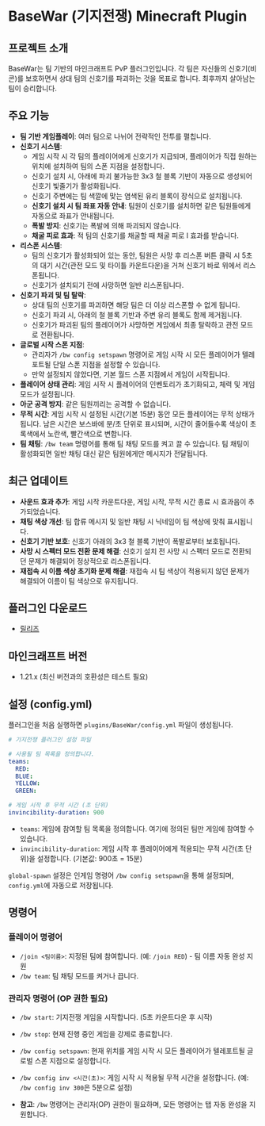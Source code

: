 # BaseWar (기지전쟁) Minecraft Plugin

## 프로젝트 소개
BaseWar는 팀 기반의 마인크래프트 PvP 플러그인입니다. 각 팀은 자신들의 신호기(비콘)를 보호하면서 상대 팀의 신호기를 파괴하는 것을 목표로 합니다. 최후까지 살아남는 팀이 승리합니다.

## 주요 기능
*   **팀 기반 게임플레이**: 여러 팀으로 나뉘어 전략적인 전투를 펼칩니다.
*   **신호기 시스템**:
    *   게임 시작 시 각 팀의 플레이어에게 신호기가 지급되며, 플레이어가 직접 원하는 위치에 설치하여 팀의 스폰 지점을 설정합니다.
    *   신호기 설치 시, 아래에 파괴 불가능한 3x3 철 블록 기반이 자동으로 생성되어 신호기 빛줄기가 활성화됩니다.
    *   신호기 주변에는 팀 색깔에 맞는 염색된 유리 블록이 장식으로 설치됩니다.
    *   **신호기 설치 시 팀 좌표 자동 안내**: 팀원이 신호기를 설치하면 같은 팀원들에게 자동으로 좌표가 안내됩니다.
    *   **폭발 방지**: 신호기는 폭발에 의해 파괴되지 않습니다.
    *   **채굴 피로 효과**: 적 팀의 신호기를 채굴할 때 채굴 피로 I 효과를 받습니다.
*   **리스폰 시스템**:
    *   팀의 신호기가 활성화되어 있는 동안, 팀원은 사망 후 리스폰 버튼 클릭 시 5초의 대기 시간(관전 모드 및 타이틀 카운트다운)을 거쳐 신호기 바로 위에서 리스폰됩니다.
    *   신호기가 설치되기 전에 사망하면 일반 리스폰됩니다.
*   **신호기 파괴 및 팀 탈락**:
    *   상대 팀의 신호기를 파괴하면 해당 팀은 더 이상 리스폰할 수 없게 됩니다.
    *   신호기 파괴 시, 아래의 철 블록 기반과 주변 유리 블록도 함께 제거됩니다.
    *   신호기가 파괴된 팀의 플레이어가 사망하면 게임에서 최종 탈락하고 관전 모드로 전환됩니다.
*   **글로벌 시작 스폰 지점**:
    *   관리자가 `/bw config setspawn` 명령어로 게임 시작 시 모든 플레이어가 텔레포트될 단일 스폰 지점을 설정할 수 있습니다.
    *   만약 설정되지 않았다면, 기본 월드 스폰 지점에서 게임이 시작됩니다.
*   **플레이어 상태 관리**: 게임 시작 시 플레이어의 인벤토리가 초기화되고, 체력 및 게임 모드가 설정됩니다.
*   **아군 공격 방지**: 같은 팀원끼리는 공격할 수 없습니다.
*   **무적 시간**: 게임 시작 시 설정된 시간(기본 15분) 동안 모든 플레이어는 무적 상태가 됩니다. 남은 시간은 보스바에 분/초 단위로 표시되며, 시간이 줄어들수록 색상이 초록색에서 노란색, 빨간색으로 변합니다.
*   **팀 채팅**: `/bw team` 명령어를 통해 팀 채팅 모드를 켜고 끌 수 있습니다. 팀 채팅이 활성화되면 일반 채팅 대신 같은 팀원에게만 메시지가 전달됩니다.

## 최근 업데이트
*   **사운드 효과 추가**: 게임 시작 카운트다운, 게임 시작, 무적 시간 종료 시 효과음이 추가되었습니다.
*   **채팅 색상 개선**: 팀 합류 메시지 및 일반 채팅 시 닉네임이 팀 색상에 맞춰 표시됩니다.
*   **신호기 기반 보호**: 신호기 아래의 3x3 철 블록 기반이 폭발로부터 보호됩니다.
*   **사망 시 스펙터 모드 전환 문제 해결**: 신호기 설치 전 사망 시 스펙터 모드로 전환되던 문제가 해결되어 정상적으로 리스폰됩니다.
*   **재접속 시 이름 색상 초기화 문제 해결**: 재접속 시 팀 색상이 적용되지 않던 문제가 해결되어 이름이 팀 색상으로 유지됩니다.

## 플러그인 다운로드
* [릴리즈](https://github.com/agfeu0/basewar/releases/tag/basewar)

## 마인크래프트 버전
* 1.21.x (최신 버전과의 호환성은 테스트 필요)

## 설정 (config.yml)
플러그인을 처음 실행하면 `plugins/BaseWar/config.yml` 파일이 생성됩니다.

```yaml
# 기지전쟁 플러그인 설정 파일

# 사용될 팀 목록을 정의합니다.
teams:
  RED:
  BLUE:
  YELLOW:
  GREEN:

# 게임 시작 후 무적 시간 (초 단위)
invincibility-duration: 900
```
*   `teams`: 게임에 참여할 팀 목록을 정의합니다. 여기에 정의된 팀만 게임에 참여할 수 있습니다.
*   `invincibility-duration`: 게임 시작 후 플레이어에게 적용되는 무적 시간(초 단위)을 설정합니다. (기본값: 900초 = 15분)

`global-spawn` 설정은 인게임 명령어 `/bw config setspawn`을 통해 설정되며, `config.yml`에 자동으로 저장됩니다.

## 명령어
### 플레이어 명령어
*   `/join <팀이름>`: 지정된 팀에 참여합니다. (예: `/join RED`) - 팀 이름 자동 완성 지원
*   `/bw team`: 팀 채팅 모드를 켜거나 끕니다.

### 관리자 명령어 (OP 권한 필요)
*   `/bw start`: 기지전쟁 게임을 시작합니다. (5초 카운트다운 후 시작)
*   `/bw stop`: 현재 진행 중인 게임을 강제로 종료합니다.
*   `/bw config setspawn`: 현재 위치를 게임 시작 시 모든 플레이어가 텔레포트될 글로벌 스폰 지점으로 설정합니다.
*   `/bw config inv <시간(초)>`: 게임 시작 시 적용될 무적 시간을 설정합니다. (예: `/bw config inv 300`은 5분으로 설정)

*   **참고**: `/bw` 명령어는 관리자(OP) 권한이 필요하며, 모든 명령어는 탭 자동 완성을 지원합니다.